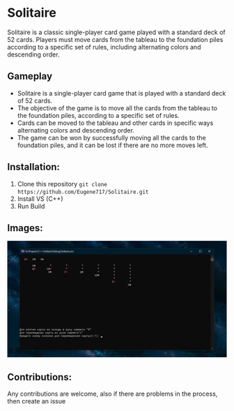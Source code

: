# Solitaire
Solitaire is a classic single-player card game played with a standard deck of 52 cards. Players must move cards from the tableau to the foundation piles according to a specific set of rules, including alternating colors and descending order.

## Gameplay
- Solitaire is a single-player card game that is played with a standard deck of 52 cards.
- The objective of the game is to move all the cards from the tableau to the foundation piles, according to a specific set of rules.
- Cards can be moved to the tableau and other cards in specific ways alternating colors and descending order.
- The game can be won by successfully moving all the cards to the foundation piles, and it can be lost if there are no more moves left.

## Installation:
1. Clone this repository `git clone https://github.com/Eugene717/Solitaire.git`
2. Install VS (C++)
4. Run Build

## Images:
![Example Solitaire Image](https://raw.githubusercontent.com/Eugene717/Solitaire/master/assets/cover.png)

## Contributions:
Any contributions are welcome, also if there are problems in the process, then create an issue
